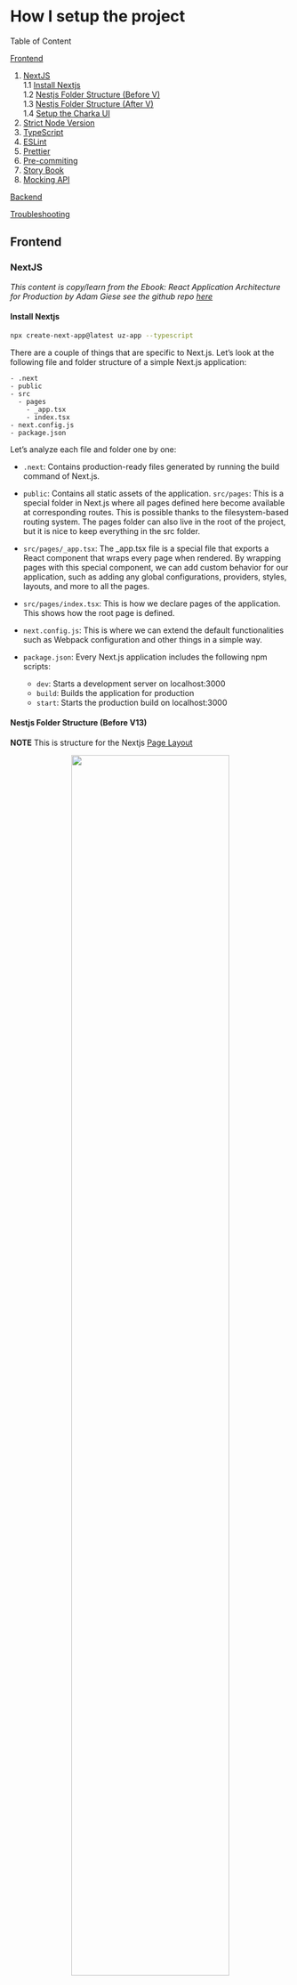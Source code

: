 # How I setup the project

Table of Content

[Frontend](#frontend)  
1. [NextJS](#nextjs)  
    1.1 [Install Nextjs](#install-nextjs)  
    1.2 [Nestjs Folder Structure (Before V)](#nestjs-folder-structure-before-v)  
    1.3 [Nestjs Folder Structure (After V)](#nestjs-folder-structure-after-v)  
    1.4 [Setup the Charka UI](#setup-the-charka-ui)  
2. [Strict Node Version](#strict-node-version)  
3. [TypeScript](#typescript)  
4. [ESLint](#eslint)  
5. [Prettier](#prettier)  
6. [Pre-commiting](#pre-commiting)  
7. [Story Book](#story-book)  
8. [Mocking API](#mocking-api)  

[Backend](#backend)

[Troubleshooting](#troubleshooting)

## Frontend

### NextJS
*This content is copy/learn from the Ebook: React Application Architecture for Production by Adam Giese see the github repo [here](https://github.com/PacktPublishing/React-Application-Architecture-for-Production/tree/main)*

#### Install Nextjs

```sh
npx create-next-app@latest uz-app --typescript
```

There are a couple of things that are specific to Next.js. Let’s look at the following file and folder structure of a simple Next.js application:

```
- .next
- public
- src
  - pages
    - _app.tsx
    - index.tsx
- next.config.js
- package.json
```

Let’s analyze each file and folder one by one:

- `.next`: Contains production-ready files generated by running the build command of Next.js.

- `public`: Contains all static assets of the application.
`src/pages`: This is a special folder in Next.js where all pages defined here become available at corresponding routes. This is possible thanks to the filesystem-based routing system. The pages folder can also live in the root of the project, but it is nice to keep everything in the src folder.

- `src/pages/_app.tsx`: The _app.tsx file is a special file that exports a React component that wraps every page when rendered. By wrapping pages with this special component, we can add custom behavior for our application, such as adding any global configurations, providers, styles, layouts, and more to all the pages.

- `src/pages/index.tsx`: This is how we declare pages of the application. This shows how the root page is defined. 

- `next.config.js`: This is where we can extend the default functionalities such as Webpack configuration and other things in a simple way.

- `package.json`: Every Next.js application includes the following npm scripts:
    - `dev`: Starts a development server on localhost:3000
    - `build`: Builds the application for production
    - `start`: Starts the production build on localhost:3000


#### Nestjs Folder Structure (Before V13)

**NOTE** This is structure for the Nextjs [Page Layout](https://nextjs.org/docs/pages/building-your-application/routing/pages-and-layouts)


<p align="center">
  <kbd>
      <img width="75%" style="border-color:blue;" src="./doc-assets/nextjs-folder-structure.png" />
  </kbd>
</p>

As we already mentioned, React is very flexible when it comes to project structure.

Some of the benefits of having a good project structure are as follows:

- Separation of concerns
- Easier refactors
- Better reasoning about the code base
- Easier for larger teams to work on the code base simultaneously

Let’s see what the feature-based project structure looks like.

NOTE

We will focus on the src folder only since, from now on, most of the code base lives there.

Here is the structure of our src folder:


```
- components // (1)
- config // (2)
- features // (3)
- layouts // (4)
- lib // (5)
- pages // (6)
- providers // (7)
- stores // (8)
- testing // (9)
- types // (10)
- utils // (11)
```
Let’s analyze each of the folders, one by one:

- `components`: Contains all shared components that are used across the entire application.
- `config`: Contains the application configuration files.
- `features`: Contains all the feature-based modules. We will analyze this one in more detail in the following section.
- `layouts`: Contains different layouts for the pages.
- `lib`: Contains configurations for different libraries that are used in our application.
- `pages`: Contains the pages of our application. This is where Next.js will look for pages in the filesystem-based routing.
- `providers`: Contains all application providers. For example, if our application uses many different providers for styling, state, and so on, we can combine them here and export a single application provider with which we can wrap our _app.tsx to make all the providers available on all the pages.
- `stores`: Contains all global state stores that are used in the application.
- `testing`: Contains test-related mocks, helpers, utilities, and configurations.
- `types`: Contains base TypeScript type definitions that are used across the application.
- `utils`: Contains all shared utility functions.

There is nothing wrong with grouping files in folders based on their types. However, once the application starts to grow, it becomes more difficult to reason about and maintain the code base because there are too many files of a single type.

**Features**

To scale the application in the easiest and most maintainable way, we want to keep most of the application code inside the features folder, which should contain different feature-based things. Every feature folder should contain domain-specific code for a given feature. This will allow us to keep functionalities scoped to a feature and not mix its declarations with the shared things. This is much easier to maintain than a flat folder structure with many files.

Let’s look at one of our feature folders, which has the following structure:

```
- api // (1)
- components // (2)
- types // (3)
- index.ts // (4)
```


- `api`: Contains the API request declarations and API hooks related to a specific feature. This makes our API layer and the UI layer separate and reusable.

- `components`: Contains all components that are scoped to a specific feature.

- `types`: This contains the TypeScript type definitions for a specific feature.

- `index.ts`: This is the entry point of every feature. It behaves as the public API of the feature, and it should only export things that should be public for other parts of the application.

**Import the Feature Module**
One more thing we can configure is enforcing developers to import features code via the index.ts file, like so:


```js
import {JobsList} from '@/features/jobs'
```
We shouldn’t do this:
```js
import {JobsList} from '@/features/jobs/components/jobs-
  list'
```
This will give us a better picture of which dependency is used where and where it comes from. Also, if the feature gets refactored, it doesn’t have to impact any external parts of the application where that component is used.

We can constrain our code by having the following ESLint rule in the .eslintrc.js file:

```js
rules: {
    'no-restricted-imports': [
      'error',
      {
        patterns: ['@/features/*/*'],
      },
    ],
    'import/no-cycle': 'error',
      … rest of the eslint rules
}
```

The `no-restricted-imports` rule will add constraints to imports from other features by erroring if any violations in the preceding pattern are detected.

Things from a feature can only be consumed if they’re exported from the index.ts file of that feature. This will force us to explicitly make something in a feature publicly available.

If we decide to use features this way, we should also include the `import/no-cycle` rule to prevent cyclic dependencies where Feature A imports things from Feature B and vice versa. If this happens, that means something with the application design is wrong and it needs to be restructured.

#### Nestjs Folder Structure (After V13)

From Nextjs v13, they provide the `app router`, see more detail [here](https://nextjs.org/docs/app/building-your-application/routing#the-app-router). Basically, we use `app` folder for routing instead of the `pages` folder.

We have to look the  [Project Organization and File Colocation](https://nextjs.org/docs/app/building-your-application/routing/colocation)


#### Setup the Charka UI
From the [documentation](https://chakra-ui.com/getting-started), we can see that we need to install the following dependencies:

```sh
npm i @chakra-ui/react @emotion/react @emotion/styled framer-motion
```

For the nextjs we need to have a look on [the particular document](https://chakra-ui.com/getting-started/nextjs-guide) too.

### Strict Node Version
We want to make sure that everyone on the team uses the same Node version. This will prevent any potential issues that might occur due to different Node versions.

We can do this by adding the following to the package.json file:
```json
"engines": {
  "node": ">=16.0.0",
  "npm": ">=8.0.0"
}
```

We could add the strict node version by `.npmrc` file:
```sh
# .npmrc
engine-strict=true
```

We could also use the .nvmrc file to specify the Node version. However, this is not recommended since it is not supported by all package managers.

```sh
echo "v16.0.0" > .nvmrc
nvm use
```


### TypeScript

Our project already has TypeScript configured. The TypeScript configuration is defined in the tsconfig.json file at the root of the project. It allows us to configure how strict we want it to be based on our needs:


```js
{
  "compilerOptions": {
    "target": "es5",
    "lib": ["dom", "dom.iterable", "esnext"],
    "allowJs": true,
    "skipLibCheck": true,
    "strict": true,
    "forceConsistentCasingInFileNames": true,
    "noEmit": true,
    "esModuleInterop": true,
    "module": "esnext",
    "moduleResolution": "Node",
    "resolveJsonModule": true,
    "isolatedModules": true,
    "jsx": "preserve",
    "incremental": true,
    "baseUrl": ".",
    "paths": {
      "@/*": ["./src/*"]
    }
  },
  "include": ["next-env.d.ts", "src"],
  "exclude": ["node_modules"]
}
```
We will not dive too deeply into every configuration property since most of the properties have been auto-generated. However, there is one thing that was also provided:

```js
"baseUrl": ".",
"paths": {
    "@/*": ["./src/*"]
}
```
This will tell the TypeScript compiler that anything imported via @/* will refer to the src folder.

Previously, we had to perform messy imports, like so:

```js
import { Component } from '../../../components/component'
```

Now, we can import components like so:


```js
import { Component } from '@/components/component'
```
No matter how many nested levels we have, we can always import with absolute paths, and we will not be required to change our import statement should we decide to move the consumer file somewhere else.

### ESLint
Linting is a process where linters analyze source code and detect any potential issues in the code base.

We will be using ESLint, which is the most popular linting tool for JavaScript. It can be configured with different plugins and rules to adapt the linter to our application’s needs.

The ESLint configuration is defined in the `.eslintrc.js` file at the root of the project. We can add different rules, extend them with different plugins, and override which files to apply the rules to so that they suit our application’s needs.

Sometimes, we don’t want to lint every folder and file, so we can tell ESLint to ignore folders and files by defining them in the `.eslintignore` file.

ESLint has great integration with editors and IDEs so that we can see any potential issues in the file while we are coding.

To run our linter, we have defined the linting script in `package.json`:


```json
"lint": "eslint --ext .ts,.tsx ./src",
```

By running npm run lint, we will lint every .ts and .tsx file in the src directory, and the linter will notify us about any potential issues.

### Prettier
Prettier is a great tool for formatting code. It enforces a consistent coding style across the entire code base. By utilizing the “format on save” feature in our IDE, we can automatically format the code based on the configuration provided in the .prettierrc file. It will also give us good feedback when something is wrong with the code. If it doesn’t auto-format, something is wrong with the code and it needs to be fixed.

Prettier comes with a default configuration out of the box. We can override this by creating the `.prettierrc` file and modifying the configuration.

Just as with ESLint, sometimes, there are files we do not want to auto-format. We can tell Prettier to ignore files and folders by adding them to the `.prettierignore` file.

To run Prettier, we have defined a couple of scripts in `package.json`:


```json
"prettier": "prettier \"**/*.+(json|ts|tsx)\"",
"format:check": "npm run prettier -- --check",
"format:fix": "npm run prettier -- --write",
```

As we can see, we can run `npm run format:check` to just check the formatting without trying to fix it. If we want to fix it, then we can run `npm run format:fix`, which will modify the files that need to be fixed.

### Pre-commiting
Having static code analysis tools such as TypeScript, ESLint, and Prettier is great; we have configured them and can run individual scripts whenever we make some changes to ensure everything is in the best order.

However, there are some drawbacks. Developers can forget to run all checks before committing to the repo, which can still bring problematic and inconsistent code to production.

Fortunately, there is a solution that can fix this problem: whenever we try to commit to the repository, we want to run all checks in an automated way.

<p align="center">
  <kbd>
      <img width="75%" style="border-color:blue;" src="./doc-assets/pre-commit-checking-diagram.png" />
  </kbd>
</p>

Whenever we attempt to commit to the repository, the git pre-commit hook will run and execute the scripts that will do the checking. If all the checks pass, the changes will be committed to the repository; otherwise, we will have to fix the issues and try again.

To enable this flow, we will use `husky` and `lint-staged`:

`husky` is a tool that allows us to run git hooks. We want to run the pre-commit hook to run the checks before committing our changes.

`lint-staged` is a tool that allows us to run those checks only on files that are in the staging area of Git. This improves the speed of code checking since doing that on the entire code base might be too slow.

We already have these tools installed and configured, but if we didn’t, they could be installed using the following command:


```sh
npm install –-save-dev husky lint-staged
```
Then, we would need to enable Git hooks:


```sh
npx husky install
```
Then, we would need to create the pre-commit hook:


```sh
npx husky add .husky/pre-commit "npx lint-staged"
```

The Husky pre-commit hook will run lint-staged. Then, we would need to define what commands lint-staged should run inside the lint-staged.config.js file:


```js
module.exports = {
  '*.{ts,tsx}': [
    'npm run lint',
    "bash -c 'npm run types:check'",
    'npm run format:check',
  ],
};
```
If we try to commit code that contains any violations, it will fail and stop us from committing the changes.

⚠️ Run `husky` for the nested folder
- see the tip [here](https://stackoverflow.com/questions/53869155/how-to-run-husky-pre-commit-in-child-directory-only) or more detail at [here](https://scottsauber.com/2021/06/01/using-husky-git-hooks-and-lint-staged-with-nested-folders/)

**Use case**
my frontend folder: `/frontend/uz-app`

```json
# at /frontend/uz-app/package.json
{
  "scripts": {
      // other scripts omitted 
      "prepare": "(cd ../../ && husky install ./frontend/uz-app/.husky && touch ./frontend/uz-app/.husky/pre-commit)"
   }
}
```

At the `./husky/pre-commit` file, add the following content:
```sh
#!/bin/sh
. "$(dirname "$0")/_/husky.sh"
cd ./frontend/uz-app && npx lint-staged 
```

Then add the permission
```sh
chmod +x .husky/pre-commit
```


### Story Book
Storybook is a tool that allows us to develop and test UI components in isolation. We can think of it as a tool for making catalogs of all the components we have. It is great for documenting components. A couple of benefits of using Storybook include the following:

Storybook allows developing components in isolation without the need to reproduce the exact state of the application, allowing developers to focus on the things they are building

Storybook serves as a catalog of UI components allowing all stakeholders to try out the components without using them in the application
Storybook is configured by using the following command:

```sh
npx storybook init
```
This command will install all required dependencies and set up the configuration that resides in the .storybook folder at the root of the project.

#### Storybook Configuration
We already have Storybook installed, so let’s look at the configuration, which has two files.

The first file contains the main configuration, which controls how the Storybook server behaves and how it processes our stories. It lives in `.storybook/main.js`:


```js
const path = require('path');
const TsconfigPathsPlugin = require('tsconfig-paths-webpack-plugin');
module.exports = {
  stories: ['../src/**/*.stories.tsx'],
  addons: [
    '@storybook/addon-links',
    '@storybook/addon-essentials',
    '@storybook/addon-interactions',
    '@chakra-ui/storybook-addon',
  ],
  features: {
    emotionAlias: false,
  },
  framework: '@storybook/react',
  core: {
    builder: '@storybook/builder-webpack5',
  },
  webpackFinal: async (config) => {
    config.resolve.plugins = config.resolve.plugins || [];
    config.resolve.plugins.push(
      new TsconfigPathsPlugin({
        configFile: path.resolve(
          __dirname,
          '../tsconfig.json'
        ),
      })
    );
    return config;
  },
};
```
The main configuration contains the following properties:

- `stories`: An array of globs that indicates the locations of our stories.
- `addons`: A list of add-ons used to enhance the default behavior of Storybook.
- `features`: Enables Storybook’s additional features.
- `framework`: Framework-specific configurations.
- `core`: Internal feature configuration.
- `webpackFinal`: Configuration for extending default webpack configuration. We are enabling absolute imports by telling Storybook to use paths from the tsconfig.json file.

The second configuration file controls how the stories are rendered in the UI. This configuration lives in `.storybook/preview.js`:


```js
import { theme } from '../src/config/theme';
export const parameters = {
  actions: { argTypesRegex: '^on[A-Z].*' },
  controls: {
    matchers: {
      color: /(background|color)$/i,
      date: /Date$/,
    },
  },
  controls: { expanded: true },
  chakra: {
    theme,
  },
};
```
Notice how we are passing the theme to the chakra property in parameters. This will enable Chakra theming to be applied to our components in Storybook.

We can optionally export decorators, which will wrap all the stories. It is useful if the components rely on some providers that we want to have available in all stories.

#### Storybook scripts
Our Storybook setup has two npm scripts:

*Running Storybook in development*
To start the development server, we can execute the following command:


`npm run storybook`
The command will open Storybook at http://localhost:6006/.

Building Storybook for production
We can also generate and deploy the stories to be visible without running the development server. To build the stories, we can execute the following command:


`npm run storybook:build`
Generated files can then be found in the storybook-static folder, and they can be deployed anywhere.

Now that we have familiarized ourselves with the setup, it’s time to write the stories for the components.

#### Documenting components
If we recall from the previous section, the configuration in .storybook/main.js has the stories property as follows:


`stories: ['../src/**/*.stories.tsx']`
This means that any file in the src folder that ends with .stories.tsx should be picked by Storybook and treated as a story. With that said, we will co-locate stories next to the components, so the structure for every component will look something like this:


```
components
  my-component
    my-component.stories.tsx
    my-component.tsx
    index.ts
```
We will create our stories based on Component Story Format (CSF), an open standard for writing component examples.

But first, what is a story? According to the CSF standard, a story should represent a single source of truth for a component. We can think of a story as a user story where a component is presented in the corresponding state.

CSF requires the following:

Default exports should define metadata about a component, including the component itself, the component’s name, decorators, and parameters
Named exports should define all stories
Let’s now create the stories for the components.
#### Button stories
To create stories for the Button component, we need to create an src/components/button/button.stories.tsx file.

Then, we can start by adding the required imports:


```js
import { PlusSquareIcon } from '@chakra-ui/icons';
import { Meta, Story } from '@storybook/react';
import { Button, ButtonProps } from './button';
```
Then, we create the meta configuration object:


```js
const meta: Meta = {
  title: 'Components/Button',
  component: Button,
};
export default meta;
```
Notice that we are exporting it as a default export. This is what Storybook requires, according to CSF.

Since we can have multiple stories, we must create a story template:


```js
const Template: Story<ButtonProps> = (props) => (
  <Button {...props} />
);
```
And then we can export the first story:


```js
export const Default = Template.bind({});
Default.args = {
  children: 'Click Me',
};
```
We can pass any props we need to the args object attached to the story, which will be reflected in our stories in Storybook.

We can do the same thing for another story where we want to have a version of Button that has an icon:

```js
export const WithIcon = Template.bind({});
WithIcon.args = {
  children: 'Click Me',
  icon: <PlusSquareIcon />,
};
```
To see the story, let’s execute the following command:


```sh
npm run storybook
```
### Mocking API

#### Why is mocking useful?
Mocking is the process of simulating parts of the system, meaning they are not production-ready but fake versions that are useful for development and testing.

You may ask yourself, Why do we want to bother with setting a mocked API? There are several benefits of having the API mocked:

- `Independence of external services during development`: A web application usually consists of many different parts such as the frontend, the backend, external third-party APIs, and so on. When developing our frontends, we want to be as autonomous as possible without getting blocked by some parts of the system that are not functional. If the API of our application is broken or unfinished, we should still be able to proceed with developing the frontend part of the application.

- `Good for quick prototyping`: Mocked endpoints allow us to prototype the application quicker since they don't require any additional setup such as the backend server, database, and so on. Very useful for building proofs of concept (POCs) and minimum viable product (MVP) applications.

- `Offline development`: Having mocked API endpoints allows us to develop our application without an internet connection.

- `Testing`: We do not want to hit our real services while testing our frontends. That’s where mocked APIs become useful. We can build and test the entire functionality as if we were building it against a real API and then switch to the real one when in production.

For testing our API endpoints, we will use the Mock Service Worker (MSW) library, a great tool that allows us to mock endpoints in a very elegant way.

#### Workign with MSW

```mermaid
sequenceDiagram
    participant Browser
    participant Service Worker
    participant MSW
    Browser->>Service Worker: 1. Request
    Service Worker->>MSW: 2. Request clone
    MSW->>MSW: 3. Match against mocks
    MSW->>Service Worker: Mocked Response
    Service Worker->>Browser: responseWith(mockedResponse)
```

**Init & Setup MSW**
```sh
npx msw init public/ --save
npm install msw @mswjs/data msw-devtools --save-dev
```

Set more setup information at [here](https://mswjs.io/docs/getting-started/mocks)

At `src/testing/mocks/browser.ts`
```js
import { setupWorker } from 'msw';
import { handlers } from './handlers';
export const worker = setupWorker(...handlers);
```

At `src/testing/mocks/server.ts`
```js
import { setupServer } from 'msw/node';
import { handlers } from './handlers';
export const server = setupServer(...handlers);
```

At `src/testing/mocks/initialize.ts`:
```js
import { IS_SERVER } from '@/config/constants';
const initializeMocks = () => {
  if (IS_SERVER) {
    const { server } = require('./server');
    server.listen();
  } else {
    const { worker } = require('./browser');
    worker.start();
  }
};
initializeMocks();
```

Integrate Mock at `src/lib/msw.tsx`:
```js
import { MSWDevTools } from 'msw-devtools';
import { ReactNode } from 'react';
import { IS_DEVELOPMENT } from '@/config/constants';
import { db, handlers } from '@/testing/mocks';
export type MSWWrapperProps = {
  children: ReactNode;
};
require('@/testing/mocks/initialize');
export const MSWWrapper = ({
  children,
}: MSWWrapperProps) => {
  return (
    <>
      {IS_DEVELOPMENT && (
        <MSWDevTools db={db} handlers={handlers} />
      )}
      {children}
    </>
  );
};
```

Link to Nextjs App at `src/pages/_app.tsx`:
```js
import dynamic from 'next/dynamic';
import { API_MOCKING } from '@/config/constants';
import { MSWWrapperProps } from '@/lib/msw';

// ...
const MSWWrapper = dynamic<MSWWrapperProps>(() =>
  import('@/lib/msw').then(({ MSWWrapper }) => MSWWrapper)
);


// ...
return (
    <AppProvider>
      {API_MOCKING ? (
        <MSWWrapper>{pageContent}</MSWWrapper>
      ) : (
        pageContent
      )}
    </AppProvider>
  );

```

Try with first handler `src/testing/mocks/handlers/index.ts`:
```js
import { rest } from 'msw';
import { API_URL } from '@/config/constants';
export const handlers = [
  rest.get(`${API_URL}/healthcheck`, (req, res, ctx) => {
    return res(
      ctx.status(200),
      ctx.json({ healthy: true })
    );
  }),
];
```

Config memory db at `src/testing/mocks/db.ts`:
It will support db operator like `db.job.{findFirst|findMany|create|update|delete}`
```js
import { factory, primaryKey } from '@mswjs/data';
import { uid } from '@/utils/uid';
const models = {
  user: {
    id: primaryKey(uid),
    createdAt: Date.now,
    email: String,
    password: String,
    organizationId: String,
  },
  organization: {
    id: primaryKey(uid),
    createdAt: Date.now,
    adminId: String,
    name: String,
    email: String,
    phone: String,
    info: String,
  },
  job: {
    id: primaryKey(uid),
    createdAt: Date.now,
    organizationId: String,
    position: String,
    info: String,
    location: String,
    department: String,
  },
};
export const db = factory(models);
```

Populate data to db from test_data file at `src/testing/mocks/seed-db.ts`:
```js
import { db } from './db';
import { testData } from '../test-data';
export const seedDb = () => {
  const userCount = db.user.count();
  if (userCount > 0) return;
  testData.users.forEach((user) => db.user.create(user));
  testData.organizations.forEach((organization) =>
    db.organization.create(organization)
  );
  testData.jobs.forEach((job) => db.job.create(job));
};
```

and init the db at `src/testing/mocks/initialize.ts`:
```js
import { IS_SERVER } from '@/config/constants';
import { seedDb } from './seed-db';
const initializeMocks = () => {
  if (IS_SERVER) {
    const { server } = require('./server');
    server.listen();
  } else {
    const { worker } = require('./browser');
    worker.start();
  }
  seedDb();
};
initializeMocks();
```

After setup and run project with `npm run dev` we have
<p align="center">
  <kbd>
      <img width="75%" style="border-color:blue;" src="./doc-assets/mock_dev-tool.png" />
  </kbd>
</p>
<p align="center">
  <kbd>
      <img width="75%" style="border-color:blue;" src="./doc-assets/mock_dev-tool_api.png" />
  </kbd>
</p>
<p align="center">
  <kbd>
      <img width="75%" style="border-color:blue;" src="./doc-assets/mock_dev-tool_data.png" />
  </kbd>
</p>

## Trouble Shooting
### FRONTEND
1.  **Issue**: Run `npm run lint` error when checking the `app` or `pages` on the nextjs project.

Resolve: default use `next lint`, we should use `eslint` instead

2. **Issue**: `npm run lint` error for storybook render files
```
(node:92683) ExperimentalWarning: The ESM module loader is experimental.
internal/modules/run_main.js:54
    internalBinding('errors').triggerUncaughtException(
                              ^

Error [ERR_UNSUPPORTED_ESM_URL_SCHEME]: Only file and data URLs are supported by the default ESM loader
    at Loader.defaultResolve [as _resolve] (internal/modules/esm/resolve.js:727:11)
    at Loader.resolve (internal/modules/esm/loader.js:97:40)
    at Loader.getModuleJob (internal/modules/esm/loader.js:243:28)
    at ModuleWrap.<anonymous> (internal/modules/esm/module_job.js:46:40)
    at link (internal/modules/esm/module_job.js:45:36) {
  code: 'ERR_UNSUPPORTED_ESM_URL_SCHEME'
```
Resolve: Add the ignore pattern to the `.eslintignore` file

3. **Issue**: We would like reformat only the changed files.
So we would like to run the command as below:
```sh
npx prettier --write $(git diff --staged --name-only --diff-filter d | grep  -E "\.js|\.ts" | xargs) 
```
But we got the error:
```
[error] No files matching the pattern were found: "frontend/uz-app/package.json".
[error] No files matching the pattern were found: "frontend/uz-app/src/providers/app.tsx".
```

Resolve: The reason is that the `git diff` command need to return the relative path, so we need to add the `--relative` option to the `git diff` command:
```sh
prettier --write $(git diff --staged --name-only --relative --diff-filter d | grep  -E "\.js|\.ts|\.css|\.scss|\.sass" | xargs)
```

4. **ISSUE**: Tsconfig is not property?
Resolve: `npx tsc --traceResolution` to see the error 

5. **ISSUE**: require(..) in condition does not work in es6 import/export
```js
 const { server } = require('./server');
    server.listen();
```

Resolve: using `import('lib').then()` instead
```js
    import ('./server').then(({server}) => {
        server.listen();
    });
```



